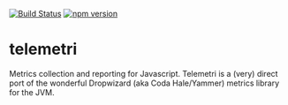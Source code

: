 [![Build Status](https://travis-ci.org/rickfast/telemetri.svg?branch=master)](https://travis-ci.org/rickfast/telemetri)
[![npm version](https://badge.fury.io/js/telemetri.svg)](https://badge.fury.io/js/telemetri)

# telemetri
Metrics collection and reporting for Javascript. Telemetri is a (very) direct port of the wonderful Dropwizard (aka Coda Hale/Yammer) metrics library for the JVM.
